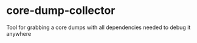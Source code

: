 # core-dump-collector
Tool for grabbing a core dumps with all dependencies needed to debug it anywhere
